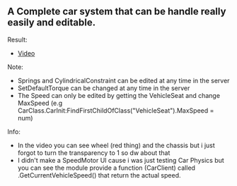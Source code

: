 ## A Complete car system that can be handle really easily and editable.

Result:
-  [Video](https://youtu.be/tpuA_k4GWiI)

Note:
-  Springs and CylindricalConstraint can be edited at any time in the server
-  SetDefaultTorque can be changed at any time in the server
-  The Speed can only be edited by getting the VehicleSeat and change MaxSpeed (e.g CarClass.CarInit:FindFirstChildOfClass("VehicleSeat").MaxSpeed = num)

Info:
-  In the video you can see wheel (red thing) and the chassis but i just forgot to turn the transparency to 1 so dw about that
-  I didn't make a SpeedMotor UI cause i was just testing Car Physics but you can see the module provide a function (CarClient) called .GetCurrentVehicleSpeed() that return the actual speed.
